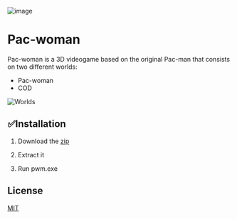 ![image](https://user-images.githubusercontent.com/54753356/179028340-3f5baee8-be52-4d59-8f73-4021e8c01f92.png)
# Pac-woman

Pac-woman is a 3D videogame based on the original Pac-man that consists on two different worlds:
- Pac-woman
- COD

![Worlds](https://user-images.githubusercontent.com/54753356/179031759-73e1e232-906e-47f3-a425-e257c62d31d4.jpeg)

## ✅Installation

1. Download the [zip](https://drive.google.com/file/d/1_ddnBBdOj0qsXmt2-mw4WwvkOedQe79n/view?usp=sharing)

2. Extract it

3. Run pwm.exe

## License
[MIT](https://choosealicense.com/licenses/mit/)
